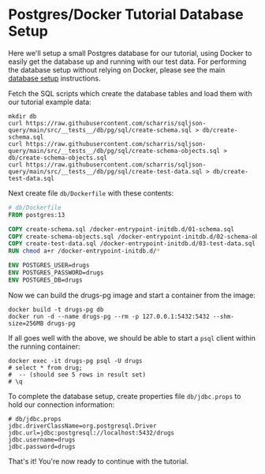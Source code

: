 # Postgres/Docker Tutorial Database Setup

Here we'll setup a small Postgres database for our tutorial, using Docker to easily get the database up and
running with our test data. For performing the database setup without relying on Docker, please see the main
[database setup](tutorial-database-setup.md) instructions.

Fetch the SQL scripts which create the database tables and load them with our tutorial example data:
```shell
mkdir db
curl https://raw.githubusercontent.com/scharris/sqljson-query/main/src/__tests__/db/pg/sql/create-schema.sql > db/create-schema.sql
curl https://raw.githubusercontent.com/scharris/sqljson-query/main/src/__tests__/db/pg/sql/create-schema-objects.sql > db/create-schema-objects.sql
curl https://raw.githubusercontent.com/scharris/sqljson-query/main/src/__tests__/db/pg/sql/create-test-data.sql > db/create-test-data.sql
```

Next create file `db/Dockerfile` with these contents:
```dockerfile
# db/Dockerfile
FROM postgres:13

COPY create-schema.sql /docker-entrypoint-initdb.d/01-schema.sql
COPY create-schema-objects.sql /docker-entrypoint-initdb.d/02-schema-objects.sql
COPY create-test-data.sql /docker-entrypoint-initdb.d/03-test-data.sql
RUN chmod a+r /docker-entrypoint-initdb.d/*

ENV POSTGRES_USER=drugs
ENV POSTGRES_PASSWORD=drugs
ENV POSTGRES_DB=drugs
```
Now we can build the drugs-pg image and start a container from the image:
```shell
docker build -t drugs-pg db
docker run -d --name drugs-pg --rm -p 127.0.0.1:5432:5432 --shm-size=256MB drugs-pg
```

If all goes well with the above, we should be able to start a `psql` client within the running container:

```shell
docker exec -it drugs-pg psql -U drugs
# select * from drug;
#  -- (should see 5 rows in result set)
# \q
```

To complete the database setup, create properties file `db/jdbc.props` to hold our connection information:
```shell
# db/jdbc.props
jdbc.driverClassName=org.postgresql.Driver
jdbc.url=jdbc:postgresql://localhost:5432/drugs
jdbc.username=drugs
jdbc.password=drugs
```

That's it! You're now ready to continue with the tutorial.
